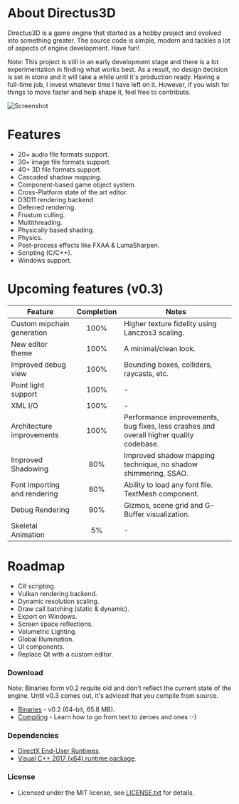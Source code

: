 # About Directus3D
Directus3D is a game engine that started as a hobby project and evolved into something greater.
The source code is simple, modern and tackles a lot of aspects of engine development. Have fun!

Note: This project is still in an early development stage and there is a lot experimentation in finding what works best.
As a result, no design decision is set in stone and it will take a while until it's production ready. Having a full-time
job, I invest whatever time I have left on it. However, if you wish for things to move faster and help shape it, feel free to contribute.

![Screenshot](https://raw.githubusercontent.com/PanosK92/Directus3D/master/Runtime/Assets/screenshot-v0.3_preview.png)

# Features
- 20+ audio file formats support.
- 30+ image file formats support.
- 40+ 3D file formats support.
- Cascaded shadow mapping.
- Component-based game object system.
- Cross-Platform state of the art editor.
- D3D11 rendering backend
- Deferred rendering.
- Frustum culling.
- Multithreading.
- Physically based shading.
- Physics.
- Post-process effects like FXAA & LumaSharpen.
- Scripting (C/C++).
- Windows support.

# Upcoming features (v0.3)
Feature       		            | Completion | Notes 
------------- 		            | :--: | -
Custom mipchain generation 		| 100% | Higher texture fidelity using Lanczos3 scaling.
New editor theme                | 100% | A minimal/clean look.
Improved debug view             | 100% | Bounding boxes, colliders, raycasts, etc.
Point light support             | 100% | -
XML I/O                         | 100% | -
Architecture improvements       | 100% | Performance improvements, bug fixes, less crashes and overall higher quality codebase.
Improved Shadowing         		| 80% | Improved shadow mapping technique, no shadow shimmering, SSAO.
Font importing and rendering    | 80% | Ability to load any font file. TextMesh component.
Debug Rendering    				| 90% | Gizmos, scene grid and G-Buffer visualization.
Skeletal Animation			    | 5% | -

# Roadmap
- C# scripting.
- Vulkan rendering backend.
- Dynamic resolution scaling.
- Draw call batching (static & dynamic).
- Export on Windows.
- Screen space reflections.
- Volumetric Lighting.
- Global Illumination.
- UI components.
- Replace Qt with a custom editor.

### Download
Note: Binaries form v0.2 requite old and don't reflect the current state of the engine. Until v0.3 comes out, it's adviced that you compile from source.
- [Binaries](https://onedrive.live.com/download?cid=96760D43099D7718&resid=96760D43099D7718%21130409&authkey=AEEN_tM_7MOzWzc) - v0.2 (64-bit, 65.8 MB).
- [Compiling](https://github.com/PanosK92/Directus3D/blob/master/Documentation/CompilingFromSource/CompilingFromSource.md) - Learn how to go from text to zeroes and ones :-)

### Dependencies
- [DirectX End-User Runtimes](https://www.microsoft.com/en-us/download/details.aspx?id=8109).
- [Visual C++ 2017 (x64) runtime package](https://go.microsoft.com/fwlink/?LinkId=746572).

### License
- Licensed under the MIT license, see [LICENSE.txt](https://github.com/PanosK92/Directus3D/blob/master/LICENSE.txt) for details.